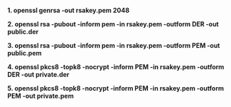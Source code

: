 **1. openssl genrsa -out rsakey.pem 2048**

**2. openssl rsa -pubout -inform pem -in rsakey.pem -outform DER -out public.der**

**3. openssl rsa -pubout -inform pem -in rsakey.pem -outform PEM -out public.pem**

**4. openssl pkcs8 -topk8 -nocrypt -inform PEM -in rsakey.pem -outform DER -out private.der**

**5. openssl pkcs8 -topk8 -nocrypt -inform PEM -in rsakey.pem -outform PEM -out private.pem**

